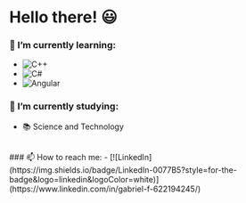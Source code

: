 # Hello there! :smiley:

### 🌱 I’m currently learning:
  - ![C++](https://img.shields.io/badge/C%2B%2B-00599C?style=for-the-badge&logo=c%2B%2B&logoColor=white)
  - ![C#](https://img.shields.io/badge/C%23-239120?style=for-the-badge&logo=c-sharp&logoColor=white)
  - ![Angular](https://img.shields.io/badge/Angular-DD0031?style=for-the-badge&logo=angular&logoColor=white)
### 🔭 I’m currently studying:  
   -  :books: Science and Technology  
  <br>
### 📫 How to reach me:  
 -  [![LinkedIn](https://img.shields.io/badge/LinkedIn-0077B5?style=for-the-badge&logo=linkedin&logoColor=white)](https://www.linkedin.com/in/gabriel-f-622194245/)

